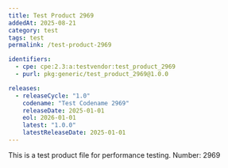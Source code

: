 ```yaml
---
title: Test Product 2969
addedAt: 2025-08-21
category: test
tags: test
permalink: /test-product-2969

identifiers:
  - cpe: cpe:2.3:a:testvendor:test_product_2969
  - purl: pkg:generic/test_product_2969@1.0.0

releases:
  - releaseCycle: "1.0"
    codename: "Test Codename 2969"
    releaseDate: 2025-01-01
    eol: 2026-01-01
    latest: "1.0.0"
    latestReleaseDate: 2025-01-01
---
```


This is a test product file for performance testing. Number: 2969
